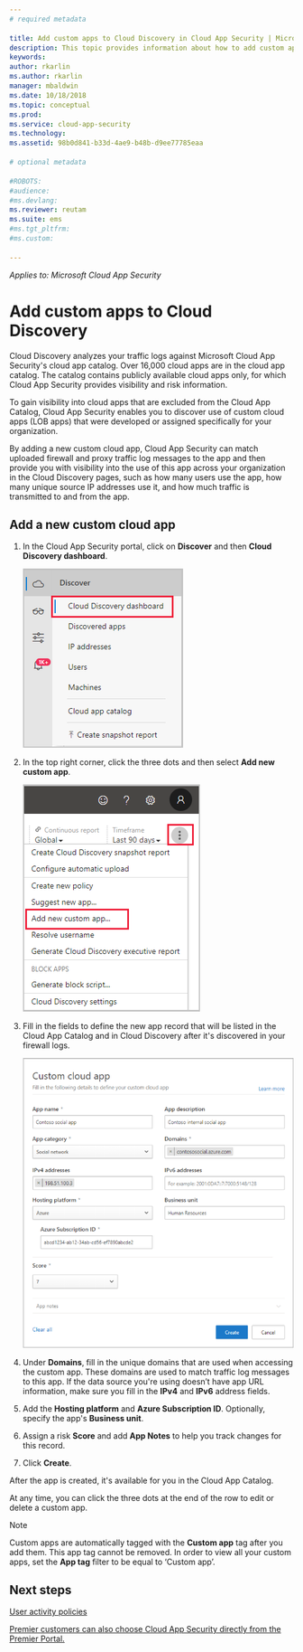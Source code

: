 ```yaml
---
# required metadata

title: Add custom apps to Cloud Discovery in Cloud App Security | Microsoft Docs
description: This topic provides information about how to add custom apps to Cloud Discovery in Cloud App Security to monitor Shadow IT.
keywords:
author: rkarlin
ms.author: rkarlin
manager: mbaldwin
ms.date: 10/18/2018
ms.topic: conceptual
ms.prod:
ms.service: cloud-app-security
ms.technology:
ms.assetid: 98b0d841-b33d-4ae9-b48b-d9ee77785eaa

# optional metadata

#ROBOTS:
#audience:
#ms.devlang:
ms.reviewer: reutam
ms.suite: ems
#ms.tgt_pltfrm:
#ms.custom:

---
```


*Applies to: Microsoft Cloud App Security*

# Add custom apps to Cloud Discovery
    
Cloud Discovery analyzes your traffic logs against Microsoft Cloud App Security's cloud app catalog. Over 16,000 cloud apps are in the cloud app catalog. The catalog contains publicly available cloud apps only, for which Cloud App Security provides visibility and risk information.

To gain visibility into cloud apps that are excluded from the Cloud App Catalog, Cloud App Security enables you to discover use of custom cloud apps (LOB apps) that were developed or assigned specifically for your organization.

By adding a new custom cloud app, Cloud App Security can match uploaded firewall and proxy traffic log messages to the app and then provide you with visibility into the use of this app across your organization in the Cloud Discovery pages, such as how many users use the app, how many unique source IP addresses use it, and how much traffic is transmitted to and from the app. 

## Add a new custom cloud app

1. In the Cloud App Security portal, click on **Discover** and then **Cloud Discovery dashboard**. 
  
   ![cloud discovery dashboard menu](./media/cloud-discovery-dashboard-menu.png)

2. In the top right corner, click the three dots and then select **Add new custom app**. 

   ![add custom app menu](./media/add-custom-app-menu.png)

3. Fill in the fields to define the new app record that will be listed in the Cloud App Catalog and in Cloud Discovery after it's discovered in your firewall logs.

   ![custom app](./media/add-custom-app.png)

4. Under **Domains**, fill in the unique domains that are used when accessing the custom app. These domains are used to match traffic log messages to this app. If the data source you're using doesn’t have app URL information, make sure you fill in the **IPv4** and **IPv6** address fields.
5. Add the **Hosting platform** and **Azure Subscription ID**. Optionally, specify the app's **Business unit**. 
6. Assign a risk **Score** and add **App Notes** to help you track changes for this record.
7. Click **Create**.

After the app is created, it's available for you in the Cloud App Catalog.

At any time, you can click the three dots at the end of the row to edit or delete a custom app.

>[!NOTE]
> Custom apps are automatically tagged with the **Custom app** tag after you add them. This app tag cannot be removed.
In order to view all your custom apps, set the **App tag** filter to be equal to ‘Custom app’. 
<!-- -	By default, custom apps have a risk score of 10, but you can use the **Override app score** action to change it at any time.-->

  
## Next steps 
[User activity policies](user-activity-policies.md)   

[Premier customers can also choose Cloud App Security directly from the Premier Portal.](https://premier.microsoft.com/)  
  
  